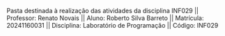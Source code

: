 Pasta destinada à realização das atividades da disciplina INF029
||
Professor: Renato Novais ||
Aluno: Roberto Silva Barreto ||
Matrícula: 20241160031 ||
Disciplina: Laboratório de Programação ||
Código: INF029

